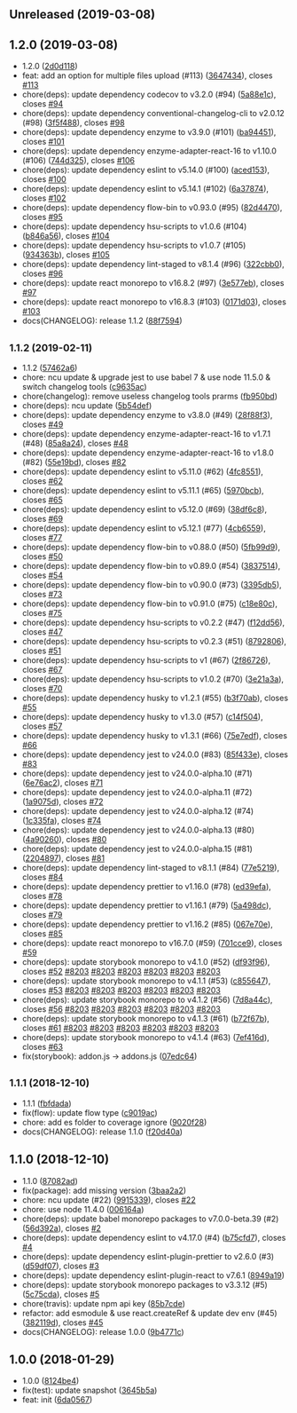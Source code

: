 ## Unreleased (2019-03-08)

## 1.2.0 (2019-03-08)

- 1.2.0 ([2d0d118](https://github.com/evenchange4/react-input-files/commit/2d0d118))
- feat: add an option for multiple files upload (#113) ([3647434](https://github.com/evenchange4/react-input-files/commit/3647434)), closes [#113](https://github.com/evenchange4/react-input-files/issues/113)
- chore(deps): update dependency codecov to v3.2.0 (#94) ([5a88e1c](https://github.com/evenchange4/react-input-files/commit/5a88e1c)), closes [#94](https://github.com/evenchange4/react-input-files/issues/94)
- chore(deps): update dependency conventional-changelog-cli to v2.0.12 (#98) ([3f5f488](https://github.com/evenchange4/react-input-files/commit/3f5f488)), closes [#98](https://github.com/evenchange4/react-input-files/issues/98)
- chore(deps): update dependency enzyme to v3.9.0 (#101) ([ba94451](https://github.com/evenchange4/react-input-files/commit/ba94451)), closes [#101](https://github.com/evenchange4/react-input-files/issues/101)
- chore(deps): update dependency enzyme-adapter-react-16 to v1.10.0 (#106) ([744d325](https://github.com/evenchange4/react-input-files/commit/744d325)), closes [#106](https://github.com/evenchange4/react-input-files/issues/106)
- chore(deps): update dependency eslint to v5.14.0 (#100) ([aced153](https://github.com/evenchange4/react-input-files/commit/aced153)), closes [#100](https://github.com/evenchange4/react-input-files/issues/100)
- chore(deps): update dependency eslint to v5.14.1 (#102) ([6a37874](https://github.com/evenchange4/react-input-files/commit/6a37874)), closes [#102](https://github.com/evenchange4/react-input-files/issues/102)
- chore(deps): update dependency flow-bin to v0.93.0 (#95) ([82d4470](https://github.com/evenchange4/react-input-files/commit/82d4470)), closes [#95](https://github.com/evenchange4/react-input-files/issues/95)
- chore(deps): update dependency hsu-scripts to v1.0.6 (#104) ([b846a56](https://github.com/evenchange4/react-input-files/commit/b846a56)), closes [#104](https://github.com/evenchange4/react-input-files/issues/104)
- chore(deps): update dependency hsu-scripts to v1.0.7 (#105) ([934363b](https://github.com/evenchange4/react-input-files/commit/934363b)), closes [#105](https://github.com/evenchange4/react-input-files/issues/105)
- chore(deps): update dependency lint-staged to v8.1.4 (#96) ([322cbb0](https://github.com/evenchange4/react-input-files/commit/322cbb0)), closes [#96](https://github.com/evenchange4/react-input-files/issues/96)
- chore(deps): update react monorepo to v16.8.2 (#97) ([3e577eb](https://github.com/evenchange4/react-input-files/commit/3e577eb)), closes [#97](https://github.com/evenchange4/react-input-files/issues/97)
- chore(deps): update react monorepo to v16.8.3 (#103) ([0171d03](https://github.com/evenchange4/react-input-files/commit/0171d03)), closes [#103](https://github.com/evenchange4/react-input-files/issues/103)
- docs(CHANGELOG): release 1.1.2 ([88f7594](https://github.com/evenchange4/react-input-files/commit/88f7594))

## <small>1.1.2 (2019-02-11)</small>

- 1.1.2 ([57462a6](https://github.com/evenchange4/react-input-files/commit/57462a6))
- chore: ncu update & upgrade jest to use babel 7 & use node 11.5.0 & switch changelog tools ([c9635ac](https://github.com/evenchange4/react-input-files/commit/c9635ac))
- chore(changelog): remove useless changelog tools prarms ([fb950bd](https://github.com/evenchange4/react-input-files/commit/fb950bd))
- chore(deps): ncu update ([5b54def](https://github.com/evenchange4/react-input-files/commit/5b54def))
- chore(deps): update dependency enzyme to v3.8.0 (#49) ([28f88f3](https://github.com/evenchange4/react-input-files/commit/28f88f3)), closes [#49](https://github.com/evenchange4/react-input-files/issues/49)
- chore(deps): update dependency enzyme-adapter-react-16 to v1.7.1 (#48) ([85a8a24](https://github.com/evenchange4/react-input-files/commit/85a8a24)), closes [#48](https://github.com/evenchange4/react-input-files/issues/48)
- chore(deps): update dependency enzyme-adapter-react-16 to v1.8.0 (#82) ([55e19bd](https://github.com/evenchange4/react-input-files/commit/55e19bd)), closes [#82](https://github.com/evenchange4/react-input-files/issues/82)
- chore(deps): update dependency eslint to v5.11.0 (#62) ([4fc8551](https://github.com/evenchange4/react-input-files/commit/4fc8551)), closes [#62](https://github.com/evenchange4/react-input-files/issues/62)
- chore(deps): update dependency eslint to v5.11.1 (#65) ([5970bcb](https://github.com/evenchange4/react-input-files/commit/5970bcb)), closes [#65](https://github.com/evenchange4/react-input-files/issues/65)
- chore(deps): update dependency eslint to v5.12.0 (#69) ([38df6c8](https://github.com/evenchange4/react-input-files/commit/38df6c8)), closes [#69](https://github.com/evenchange4/react-input-files/issues/69)
- chore(deps): update dependency eslint to v5.12.1 (#77) ([4cb6559](https://github.com/evenchange4/react-input-files/commit/4cb6559)), closes [#77](https://github.com/evenchange4/react-input-files/issues/77)
- chore(deps): update dependency flow-bin to v0.88.0 (#50) ([5fb99d9](https://github.com/evenchange4/react-input-files/commit/5fb99d9)), closes [#50](https://github.com/evenchange4/react-input-files/issues/50)
- chore(deps): update dependency flow-bin to v0.89.0 (#54) ([3837514](https://github.com/evenchange4/react-input-files/commit/3837514)), closes [#54](https://github.com/evenchange4/react-input-files/issues/54)
- chore(deps): update dependency flow-bin to v0.90.0 (#73) ([3395db5](https://github.com/evenchange4/react-input-files/commit/3395db5)), closes [#73](https://github.com/evenchange4/react-input-files/issues/73)
- chore(deps): update dependency flow-bin to v0.91.0 (#75) ([c18e80c](https://github.com/evenchange4/react-input-files/commit/c18e80c)), closes [#75](https://github.com/evenchange4/react-input-files/issues/75)
- chore(deps): update dependency hsu-scripts to v0.2.2 (#47) ([f12dd56](https://github.com/evenchange4/react-input-files/commit/f12dd56)), closes [#47](https://github.com/evenchange4/react-input-files/issues/47)
- chore(deps): update dependency hsu-scripts to v0.2.3 (#51) ([8792806](https://github.com/evenchange4/react-input-files/commit/8792806)), closes [#51](https://github.com/evenchange4/react-input-files/issues/51)
- chore(deps): update dependency hsu-scripts to v1 (#67) ([2f86726](https://github.com/evenchange4/react-input-files/commit/2f86726)), closes [#67](https://github.com/evenchange4/react-input-files/issues/67)
- chore(deps): update dependency hsu-scripts to v1.0.2 (#70) ([3e21a3a](https://github.com/evenchange4/react-input-files/commit/3e21a3a)), closes [#70](https://github.com/evenchange4/react-input-files/issues/70)
- chore(deps): update dependency husky to v1.2.1 (#55) ([b3f70ab](https://github.com/evenchange4/react-input-files/commit/b3f70ab)), closes [#55](https://github.com/evenchange4/react-input-files/issues/55)
- chore(deps): update dependency husky to v1.3.0 (#57) ([c14f504](https://github.com/evenchange4/react-input-files/commit/c14f504)), closes [#57](https://github.com/evenchange4/react-input-files/issues/57)
- chore(deps): update dependency husky to v1.3.1 (#66) ([75e7edf](https://github.com/evenchange4/react-input-files/commit/75e7edf)), closes [#66](https://github.com/evenchange4/react-input-files/issues/66)
- chore(deps): update dependency jest to v24.0.0 (#83) ([85f433e](https://github.com/evenchange4/react-input-files/commit/85f433e)), closes [#83](https://github.com/evenchange4/react-input-files/issues/83)
- chore(deps): update dependency jest to v24.0.0-alpha.10 (#71) ([6e76ac2](https://github.com/evenchange4/react-input-files/commit/6e76ac2)), closes [#71](https://github.com/evenchange4/react-input-files/issues/71)
- chore(deps): update dependency jest to v24.0.0-alpha.11 (#72) ([1a9075d](https://github.com/evenchange4/react-input-files/commit/1a9075d)), closes [#72](https://github.com/evenchange4/react-input-files/issues/72)
- chore(deps): update dependency jest to v24.0.0-alpha.12 (#74) ([1c335fa](https://github.com/evenchange4/react-input-files/commit/1c335fa)), closes [#74](https://github.com/evenchange4/react-input-files/issues/74)
- chore(deps): update dependency jest to v24.0.0-alpha.13 (#80) ([4a90260](https://github.com/evenchange4/react-input-files/commit/4a90260)), closes [#80](https://github.com/evenchange4/react-input-files/issues/80)
- chore(deps): update dependency jest to v24.0.0-alpha.15 (#81) ([2204897](https://github.com/evenchange4/react-input-files/commit/2204897)), closes [#81](https://github.com/evenchange4/react-input-files/issues/81)
- chore(deps): update dependency lint-staged to v8.1.1 (#84) ([77e5219](https://github.com/evenchange4/react-input-files/commit/77e5219)), closes [#84](https://github.com/evenchange4/react-input-files/issues/84)
- chore(deps): update dependency prettier to v1.16.0 (#78) ([ed39efa](https://github.com/evenchange4/react-input-files/commit/ed39efa)), closes [#78](https://github.com/evenchange4/react-input-files/issues/78)
- chore(deps): update dependency prettier to v1.16.1 (#79) ([5a498dc](https://github.com/evenchange4/react-input-files/commit/5a498dc)), closes [#79](https://github.com/evenchange4/react-input-files/issues/79)
- chore(deps): update dependency prettier to v1.16.2 (#85) ([067e70e](https://github.com/evenchange4/react-input-files/commit/067e70e)), closes [#85](https://github.com/evenchange4/react-input-files/issues/85)
- chore(deps): update react monorepo to v16.7.0 (#59) ([701cce9](https://github.com/evenchange4/react-input-files/commit/701cce9)), closes [#59](https://github.com/evenchange4/react-input-files/issues/59)
- chore(deps): update storybook monorepo to v4.1.0 (#52) ([df93f96](https://github.com/evenchange4/react-input-files/commit/df93f96)), closes [#52](https://github.com/evenchange4/react-input-files/issues/52) [#8203](https://github.com/evenchange4/react-input-files/issues/8203) [#8203](https://github.com/evenchange4/react-input-files/issues/8203) [#8203](https://github.com/evenchange4/react-input-files/issues/8203) [#8203](https://github.com/evenchange4/react-input-files/issues/8203) [#8203](https://github.com/evenchange4/react-input-files/issues/8203) [#8203](https://github.com/evenchange4/react-input-files/issues/8203)
- chore(deps): update storybook monorepo to v4.1.1 (#53) ([c855647](https://github.com/evenchange4/react-input-files/commit/c855647)), closes [#53](https://github.com/evenchange4/react-input-files/issues/53) [#8203](https://github.com/evenchange4/react-input-files/issues/8203) [#8203](https://github.com/evenchange4/react-input-files/issues/8203) [#8203](https://github.com/evenchange4/react-input-files/issues/8203) [#8203](https://github.com/evenchange4/react-input-files/issues/8203) [#8203](https://github.com/evenchange4/react-input-files/issues/8203) [#8203](https://github.com/evenchange4/react-input-files/issues/8203)
- chore(deps): update storybook monorepo to v4.1.2 (#56) ([7d8a44c](https://github.com/evenchange4/react-input-files/commit/7d8a44c)), closes [#56](https://github.com/evenchange4/react-input-files/issues/56) [#8203](https://github.com/evenchange4/react-input-files/issues/8203) [#8203](https://github.com/evenchange4/react-input-files/issues/8203) [#8203](https://github.com/evenchange4/react-input-files/issues/8203) [#8203](https://github.com/evenchange4/react-input-files/issues/8203) [#8203](https://github.com/evenchange4/react-input-files/issues/8203) [#8203](https://github.com/evenchange4/react-input-files/issues/8203)
- chore(deps): update storybook monorepo to v4.1.3 (#61) ([b72f67b](https://github.com/evenchange4/react-input-files/commit/b72f67b)), closes [#61](https://github.com/evenchange4/react-input-files/issues/61) [#8203](https://github.com/evenchange4/react-input-files/issues/8203) [#8203](https://github.com/evenchange4/react-input-files/issues/8203) [#8203](https://github.com/evenchange4/react-input-files/issues/8203) [#8203](https://github.com/evenchange4/react-input-files/issues/8203) [#8203](https://github.com/evenchange4/react-input-files/issues/8203) [#8203](https://github.com/evenchange4/react-input-files/issues/8203)
- chore(deps): update storybook monorepo to v4.1.4 (#63) ([7ef416d](https://github.com/evenchange4/react-input-files/commit/7ef416d)), closes [#63](https://github.com/evenchange4/react-input-files/issues/63)
- fix(storybook): addon.js -> addons.js ([07edc64](https://github.com/evenchange4/react-input-files/commit/07edc64))

## <small>1.1.1 (2018-12-10)</small>

- 1.1.1 ([fbfdada](https://github.com/evenchange4/react-input-files/commit/fbfdada))
- fix(flow): update flow type ([c9019ac](https://github.com/evenchange4/react-input-files/commit/c9019ac))
- chore: add es folder to coverage ignore ([9020f28](https://github.com/evenchange4/react-input-files/commit/9020f28))
- docs(CHANGELOG): release 1.1.0 ([f20d40a](https://github.com/evenchange4/react-input-files/commit/f20d40a))

## 1.1.0 (2018-12-10)

- 1.1.0 ([87082ad](https://github.com/evenchange4/react-input-files/commit/87082ad))
- fix(package): add missing version ([3baa2a2](https://github.com/evenchange4/react-input-files/commit/3baa2a2))
- chore: ncu update (#22) ([9915339](https://github.com/evenchange4/react-input-files/commit/9915339)), closes [#22](https://github.com/evenchange4/react-input-files/issues/22)
- chore: use node 11.4.0 ([006164a](https://github.com/evenchange4/react-input-files/commit/006164a))
- chore(deps): update babel monorepo packages to v7.0.0-beta.39 (#2) ([56d392a](https://github.com/evenchange4/react-input-files/commit/56d392a)), closes [#2](https://github.com/evenchange4/react-input-files/issues/2)
- chore(deps): update dependency eslint to v4.17.0 (#4) ([b75cfd7](https://github.com/evenchange4/react-input-files/commit/b75cfd7)), closes [#4](https://github.com/evenchange4/react-input-files/issues/4)
- chore(deps): update dependency eslint-plugin-prettier to v2.6.0 (#3) ([d59df07](https://github.com/evenchange4/react-input-files/commit/d59df07)), closes [#3](https://github.com/evenchange4/react-input-files/issues/3)
- chore(deps): update dependency eslint-plugin-react to v7.6.1 ([8949a19](https://github.com/evenchange4/react-input-files/commit/8949a19))
- chore(deps): update storybook monorepo packages to v3.3.12 (#5) ([5c75cda](https://github.com/evenchange4/react-input-files/commit/5c75cda)), closes [#5](https://github.com/evenchange4/react-input-files/issues/5)
- chore(travis): update npm api key ([85b7cde](https://github.com/evenchange4/react-input-files/commit/85b7cde))
- refactor: add esmodule & use react.createRef & update dev env (#45) ([382119d](https://github.com/evenchange4/react-input-files/commit/382119d)), closes [#45](https://github.com/evenchange4/react-input-files/issues/45)
- docs(CHANGELOG): release 1.0.0 ([9b4771c](https://github.com/evenchange4/react-input-files/commit/9b4771c))

## 1.0.0 (2018-01-29)

- 1.0.0 ([8124be4](https://github.com/evenchange4/react-input-files/commit/8124be4))
- fix(test): update snapshot ([3645b5a](https://github.com/evenchange4/react-input-files/commit/3645b5a))
- feat: init ([6da0567](https://github.com/evenchange4/react-input-files/commit/6da0567))
